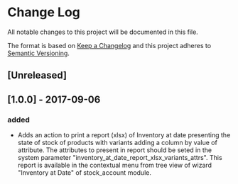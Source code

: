 # Change Log
All notable changes to this project will be documented in this file.

The format is based on [Keep a Changelog](http://keepachangelog.com/)
and this project adheres to [Semantic Versioning](http://semver.org/).

## [Unreleased]


## [1.0.0] - 2017-09-06
### added
- Adds an action to print a report (xlsx) of Inventory at date presenting the state of stock of products with variants adding a column by value of attribute. The attributes to present in report should be seted in the system parameter "inventory_at_date_report_xlsx_variants_attrs". This report is available in the contextual menu from tree view of wizard "Inventory at Date" of stock_account module.
